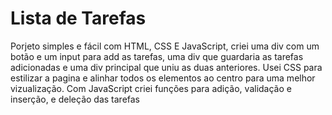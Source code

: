 # Lista de Tarefas

Porjeto simples e fácil com HTML, CSS E JavaScript, criei uma div com um botão e um input para add as tarefas, uma div que guardaria as tarefas adicionadas e uma div principal que 
uniu as duas anteriores.
Usei CSS para estilizar a pagina e alinhar todos os elementos ao centro para uma melhor vizualização.
Com JavaScript criei funções para adição, validação e inserção, e deleção das tarefas
